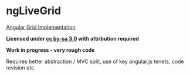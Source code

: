 ngLiveGrid
==========

[Angular Grid Implementation](http://jsfiddle.net/swfour/Mj6uY/30/)

**Licensed under [cc by-sa 3.0](http://creativecommons.org/licenses/by-sa/3.0/) with attribution required**

**Work in progress - very rough code**


Requires better abstraction / MVC split, use of key angular.js tenets, code revision etc.

